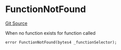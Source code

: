# FunctionNotFound
[Git Source](https://github.com/thrackle-io/tron/blob/5c20e54658e3206ed81b54d70494bea2d0a0e5dd/src/client/token/handler/diamond/HandlerDiamond.sol)

When no function exists for function called


```solidity
error FunctionNotFound(bytes4 _functionSelector);
```

